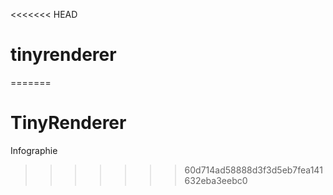 <<<<<<< HEAD
# tinyrenderer
=======
# TinyRenderer
Infographie
>>>>>>> 60d714ad58888d3f3d5eb7fea141632eba3eebc0
